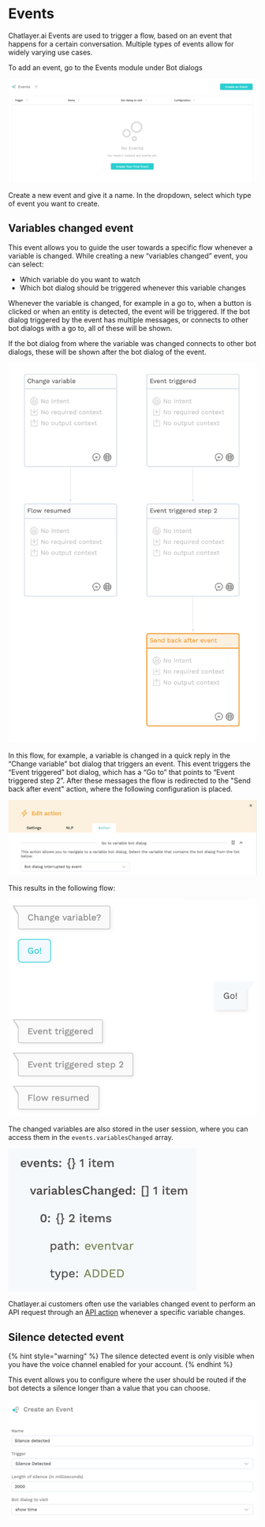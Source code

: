 # Events

Chatlayer.ai Events are used to trigger a flow, based on an event that happens for a certain conversation. Multiple types of events allow for widely varying use cases.

To add an event, go to the Events module under Bot dialogs

![](../.gitbook/assets/0.png)

Create a new event and give it a name. In the dropdown, select which type of event you want to create.

## Variables changed event

This event allows you to guide the user towards a specific flow whenever a variable is changed. While creating a new “variables changed” event, you can select:

* Which variable do you want to watch
* Which bot dialog should be triggered whenever this variable changes

Whenever the variable is changed, for example in a go to, when a button is clicked or when an entity is detected, the event will be triggered. If the bot dialog triggered by the event has multiple messages, or connects to other bot dialogs with a go to, all of these will be shown.

If the bot dialog from where the variable was changed connects to other bot dialogs, these will be shown after the bot dialog of the event.

![](../.gitbook/assets/image%20%28112%29.png)

In this flow, for example, a variable is changed in a quick reply in the “Change variable” bot dialog that triggers an event. This event triggers the “Event triggered” bot dialog, which has a “Go to” that points to “Event triggered step 2”. After these messages the flow is redirected to the "Send back after event" action, where the following configuration is placed.

![](../.gitbook/assets/image%20%289%29.png)

This results in the following flow:

![](../.gitbook/assets/2%20%281%29.png)

The changed variables are also stored in the user session, where you can access them in the `events.variablesChanged` array.

![](../.gitbook/assets/image%20%28202%29.png)

Chatlayer.ai customers often use the variables changed event to perform an API request through an [API action](../integrations/custom-back-end-integrations/) whenever a specific variable changes.

## Silence detected event

{% hint style="warning" %}
The silence detected event is only visible when you have the voice channel enabled for your account. 
{% endhint %}

This event allows you to configure where the user should be routed if the bot detects a silence longer than a value that you can choose.

![](../.gitbook/assets/4%20%281%29.png)

